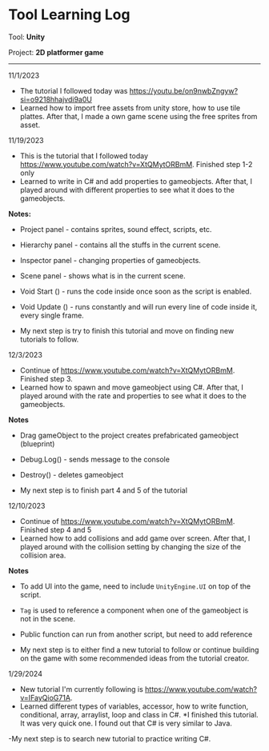 # Tool Learning Log

Tool: **Unity**

Project: **2D platformer game**

---
11/1/2023
* The tutorial I followed today was https://youtu.be/on9nwbZngyw?si=o9218hhajvdi9a0U
* Learned how to import free assets from unity store, how to use tile plattes. After that, I made a own game scene using the free sprites from asset.
  
11/19/2023
* This is the tutorial that I followed today https://www.youtube.com/watch?v=XtQMytORBmM. Finished step 1-2 only
* Learned to write in C# and add properties to gameobjects. After that, I played around with different properties to see what it does to the gameobjects.
  
**Notes:**
- Project panel - contains sprites, sound effect, scripts, etc.
- Hierarchy panel  - contains all the stuffs in the current scene.
- Inspector panel - changing properties of gameobjects.
- Scene panel - shows what is in the current scene.
- Void Start () - runs the code inside once soon as the script is enabled.
- Void Update () - runs constantly and will run every line of code inside it, every single frame.

- My next step is try to finish this tutorial and move on finding new tutorials to follow.

12/3/2023
* Continue of https://www.youtube.com/watch?v=XtQMytORBmM. Finished step 3.
* Learned how to spawn and move gameobject using C#. After that, I played around with the rate and properties to see what it does to the gameobjects.

**Notes**
- Drag gameObject to the project creates prefabricated gameobject (blueprint)
- Debug.Log() - sends message to the console
- Destroy() - deletes gameobject

- My next step is to finish part 4 and 5 of the tutorial

12/10/2023
* Continue of https://www.youtube.com/watch?v=XtQMytORBmM. Finished step 4 and 5
* Learned how to add collisions and add game over screen. After that, I played around with the collision setting by changing the size of the collision area.

**Notes**
- To add UI into the game, need to include `UnityEngine.UI` on top of the script.
- `Tag` is used to reference a component when one of the gameobject is not in the scene.
- Public function can run from another script, but need to add reference

- My next step is to either find a new tutorial to follow or continue building on the game with some recommended ideas from the tutorial creator.

1/29/2024
* New tutorial I'm currently following is https://www.youtube.com/watch?v=IFayQioG71A.
* Learned different types of variables, accessor, how to write function, conditional, array, arraylist, loop and class in C#. 
*I finished this tutorial. It was very quick one. I found out that C# is very similar to Java.

-My next step is to search new tutorial to practice writing C#.

<!-- 
* Links you used today (websites, videos, etc)
* Things you tried, progress you made, etc
* Challenges, a-ha moments, etc
* Questions you still have
* What you're going to try next
-->
